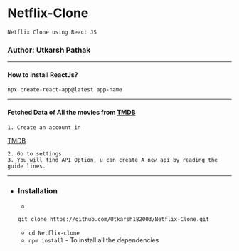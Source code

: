 # Netflix-Clone
    Netflix Clone using React JS






<h3>Author: Utkarsh Pathak</h3>


        
        
***
#### How to install ReactJs?

``` npx create-react-app@latest app-name ```
***
#### Fetched Data of All the movies from [TMDB](https://www.themoviedb.org/)
    1. Create an account in 
[TMDB](https://www.themoviedb.org/)

    2. Go to settings
    3. You will find API Option, u can create A new api by reading the guide lines.
***
* ### Installation

    *
     ```
     git clone https://github.com/Utkarsh182003/Netflix-Clone.git
    ```
    *  ```cd Netflix-clone```
    * ``` npm install ``` - To install all the dependencies
